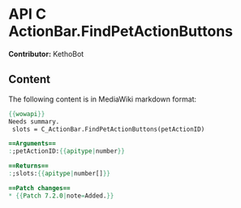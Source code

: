 # API C ActionBar.FindPetActionButtons

**Contributor:** KethoBot

## Content

The following content is in MediaWiki markdown format:

```mediawiki
{{wowapi}}
Needs summary.
 slots = C_ActionBar.FindPetActionButtons(petActionID)

==Arguments==
:;petActionID:{{apitype|number}}

==Returns==
:;slots:{{apitype|number[]}}

==Patch changes==
* {{Patch 7.2.0|note=Added.}}
```